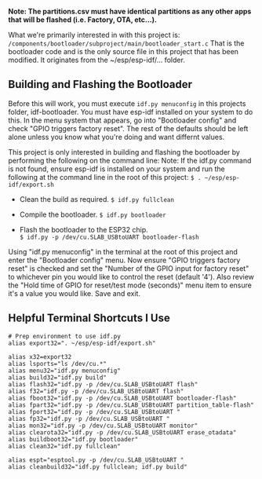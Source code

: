__Note: The partitions.csv must have identical partitions as any other apps that will be flashed (i.e. Factory, OTA, etc...).__

What we're primarily interested in with this project is:
```/components/bootloader/subproject/main/bootloader_start.c```
That is the bootloader code and is the only source file in this project that has been modified. It originates from the ~/esp/esp-idf/... folder.

## Building and Flashing the Bootloader

Before this will work, you must execute `idf.py menuconfig` in this projects folder, idf-bootloader. You must have esp-idf installed on your system to do this. In the menu system that appears, go into "Bootloader config" and check "GPIO triggers factory reset". The rest of the defaults should be left alone unless you know what you're doing and want differnt values.

This project is only interested in building and flashing
the bootloader by performing the following on the command line:
Note: If the idf.py command is not found, ensure esp-idf is installed on your system and run the following at the command line in the root of this project: ```$ . ~/esp/esp-idf/export.sh```

  * Clean the build as required.
    ```$ idf.py fullclean```

  * Compile the bootloader.
    ```$ idf.py bootloader```

  * Flash the bootloader to the ESP32 chip.  
    ```$ idf.py -p /dev/cu.SLAB_USBtoUART bootloader-flash```

Using "idf.py menuconfig" in the terminal at the root of this project and enter the "Bootloader config" menu. Now ensure "GPIO triggers factory reset" is checked and set the "Number of the GPIO input for factory reset" to whichever pin you would like to control the reset (default '4'). Also review the "Hold time of GPIO for reset/test mode (seconds)" menu item to ensure it's a value you would like. Save and exit.


## Helpful Terminal Shortcuts I Use

```
# Prep environment to use idf.py
alias export32=". ~/esp/esp-idf/export.sh"

alias x32=export32
alias lsports="ls /dev/cu.*"
alias menu32="idf.py menuconfig"
alias build32="idf.py build"
alias flash32="idf.py -p /dev/cu.SLAB_USBtoUART flash"
alias f32="idf.py -p /dev/cu.SLAB_USBtoUART flash"
alias fboot32="idf.py -p /dev/cu.SLAB_USBtoUART bootloader-flash"
alias fpart32="idf.py -p /dev/cu.SLAB_USBtoUART partition_table-flash"
alias fport32="idf.py -p /dev/cu.SLAB_USBtoUART "
alias fp32="idf.py -p /dev/cu.SLAB_USBtoUART "
alias mon32="idf.py -p /dev/cu.SLAB_USBtoUART monitor"
alias clearota32="idf.py -p /dev/cu.SLAB_USBtoUART erase_otadata"
alias buildboot32="idf.py bootloader"
alias clean32="idf.py fullclean"

alias espt="esptool.py -p /dev/cu.SLAB_USBtoUART "
alias cleanbuild32="idf.py fullclean; idf.py build"
```